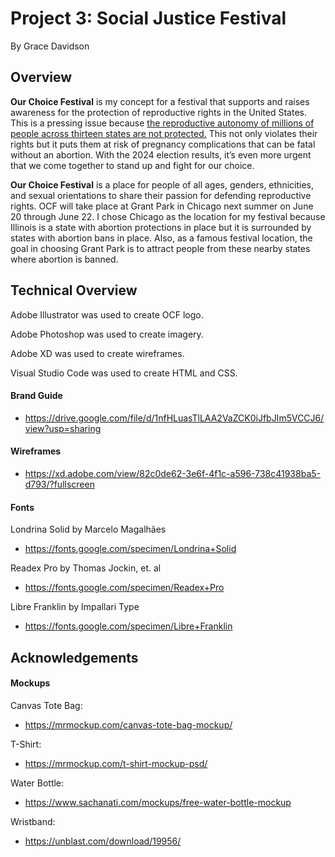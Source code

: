 # Project 3: Social Justice Festival
By Grace Davidson

## Overview

**Our Choice Festival** is my concept for a festival that supports and raises awareness for the protection of reproductive rights in the United States. This is a pressing issue because <a href="https://reproductiverights.org/maps/abortion-laws-by-state/">the reproductive autonomy of millions of people across thirteen states are not protected.</a> This not only violates their rights but it puts them at risk of pregnancy complications that can be fatal without an abortion. With the 2024 election results, it’s even more urgent that we come together to stand up and fight for our choice.

**Our Choice Festival** is a place for people of all ages, genders, ethnicities, and sexual orientations to share their passion for defending reproductive rights. OCF will take place at Grant Park in Chicago next summer on June 20 through June 22. I chose Chicago as the location for my festival because Illinois is a state with abortion protections in place but it is surrounded by states with abortion bans in place. Also, as a famous festival location, the goal in choosing Grant Park is to attract people from these nearby states where abortion is banned.

## Technical Overview

Adobe Illustrator was used to create OCF logo.

Adobe Photoshop was used to create imagery.

Adobe XD was used to create wireframes.

Visual Studio Code was used to create HTML and CSS.

#### Brand Guide
* https://drive.google.com/file/d/1nfHLuasTlLAA2VaZCK0iJfbJIm5VCCJ6/view?usp=sharing 

#### Wireframes
* https://xd.adobe.com/view/82c0de62-3e6f-4f1c-a596-738c41938ba5-d793/?fullscreen 

#### Fonts

Londrina Solid by Marcelo Magalhães

* https://fonts.google.com/specimen/Londrina+Solid 

Readex Pro by Thomas Jockin, et. al

* https://fonts.google.com/specimen/Readex+Pro

Libre Franklin by Impallari Type

* https://fonts.google.com/specimen/Libre+Franklin 

## Acknowledgements

#### Mockups

Canvas Tote Bag:
* https://mrmockup.com/canvas-tote-bag-mockup/

T-Shirt:
* https://mrmockup.com/t-shirt-mockup-psd/

Water Bottle:
* https://www.sachanati.com/mockups/free-water-bottle-mockup

Wristband:
* https://unblast.com/download/19956/ 